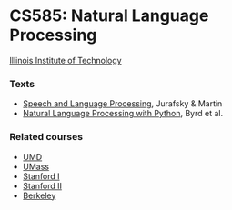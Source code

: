 # CS585: Natural Language Processing

[Illinois Institute of Technology](http://cs.iit.edu)

### Texts

- [Speech and Language Processing](http://www.deepsky.com/~merovech/voynich/voynich_manchu_reference_materials/PDFs/jurafsky_martin.pdf), Jurafsky & Martin
- [Natural Language Processing with Python](http://www.nltk.org/book/), Byrd et al.


### Related courses

- [UMD](http://www.umiacs.umd.edu/~hal/courses/2012F_CL1/)
- [UMass](https://people.cs.umass.edu/~mccallum/courses/inlp2007/syllabus.html)
- [Stanford I](http://cs224d.stanford.edu/syllabus.html)
- [Stanford II](http://web.stanford.edu/class/cs224n/)
- [Berkeley](https://people.eecs.berkeley.edu/~klein/cs288/sp10/)
